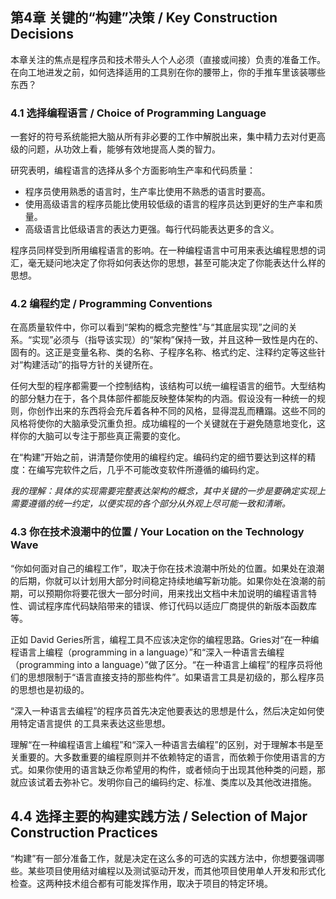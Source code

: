 ## 第4章 关键的“构建”决策 / Key Construction Decisions

本章关注的焦点是程序员和技术带头人个人必须（直接或间接）负责的准备工作。在向工地进发之前，如何选择适用的工具别在你的腰带上，你的手推车里该装哪些东西？


### 4.1 选择编程语言 / Choice of Programming Language

一套好的符号系统能把大脑从所有非必要的工作中解脱出来，集中精力去对付更高级的问题，从功效上看，能够有效地提高人类的智力。

研究表明，编程语言的选择从多个方面影响生产率和代码质量：

- 程序员使用熟悉的语言时，生产率比使用不熟悉的语言时要高。
- 使用高级语言的程序员能比使用较低级的语言的程序员达到更好的生产率和质量。
- 高级语言比低级语言的表达力更强。每行代码能表达更多的含义。

程序员同样受到所用编程语言的影响。在一种编程语言中可用来表达编程思想的词汇，毫无疑问地决定了你将如何表达你的思想，甚至可能决定了你能表达什么样的思想。


### 4.2 编程约定 / Programming Conventions

在高质量软件中，你可以看到“架构的概念完整性”与“其底层实现”之间的关系。“实现”必须与（指导该实现）的“架构”保持一致，并且这种一致性是内在的、固有的。这正是变量名称、类的名称、子程序名称、格式约定、注释约定等这些针对“构建活动”的指导方针的关键所在。

任何大型的程序都需要一个控制结构，该结构可以统一编程语言的细节。大型结构的部分魅力在于，各个具体部件都能反映整体架构的内涵。假设没有一种统一的规则，你创作出来的东西将会充斥着各种不同的风格，显得混乱而糟蹋。这些不同的风格将使你的大脑承受沉重负担。成功编程的一个关键就在于避免随意地变化，这样你的大脑可以专注于那些真正需要的变化。

在“构建”开始之前，讲清楚你使用的编程约定。编码约定的细节要达到这样的精度：在编写完软件之后，几乎不可能改变软件所遵循的编码约定。

*我的理解：具体的实现需要完整表达架构的概念，其中关键的一步是要确定实现上需要遵循的统一约定，以便实现的各个部分从外观上尽可能一致和清晰。*


### 4.3 你在技术浪潮中的位置 / Your Location on the Technology Wave

“你如何面对自己的编程工作”，取决于你在技术浪潮中所处的位置。如果处在浪潮的后期，你就可以计划用大部分时间稳定持续地编写新功能。如果你处在浪潮的前期，可以预期你将要花很大一部分时间，用来找出文档中未加说明的编程语言特性、调试程序库代码缺陷带来的错误、修订代码以适应厂商提供的新版本函数库等。

正如 David Geries所言，编程工具不应该决定你的编程思路。Gries对“在一种编程语言上编程（programming in a language）”和“深入一种语言去编程（programming into a language）”做了区分。“在一种语言上编程”的程序员将他们的思想限制于“语言直接支持的那些构件”。如果语言工具是初级的，那么程序员的思想也是初级的。

“深入一种语言去编程”的程序员首先决定他要表达的思想是什么，然后决定如何使用特定语言提供
的工具来表达这些思想。

理解“在一种编程语言上编程”和“深入一种语言去编程”的区别，对于理解本书是至关重要的。大多数重要的编程原则并不依赖特定的语言，而依赖于你使用语言的方式。如果你使用的语言缺乏你希望用的构件，或者倾向于出现其他种类的问题，那就应该试着去弥补它。发明你自己的编码约定、标准、类库以及其他改进措施。


## 4.4 选择主要的构建实践方法 / Selection of Major Construction Practices

“构建”有一部分准备工作，就是决定在这么多的可选的实践方法中，你想要强调哪些。某些项目使用结对编程以及测试驱动开发，而其他项目使用单人开发和形式化检查。这两种技术组合都有可能发挥作用，取决于项目的特定环境。

